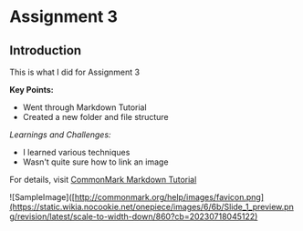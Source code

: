 # Assignment 3

## Introduction

This is what I did for Assignment 3

**Key Points:**
- Went through Markdown Tutorial
- Created a new folder and file structure

*Learnings and Challenges:*
- I learned various techniques
- Wasn't quite sure how to link an image

For details, visit [CommonMark Markdown Tutorial](http://commonmark.org/help/tutorial/)

![SampleImage]([http://commonmark.org/help/images/favicon.png](https://static.wikia.nocookie.net/onepiece/images/6/6b/Slide_1_preview.png/revision/latest/scale-to-width-down/860?cb=20230718045122)
